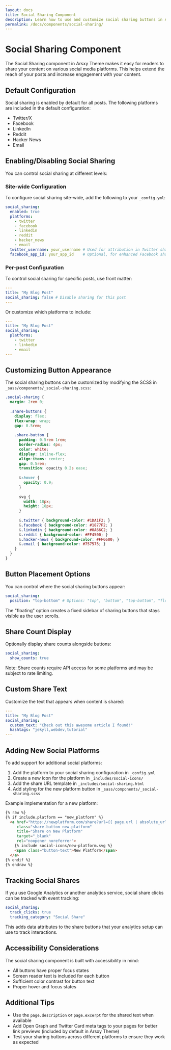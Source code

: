 ```yaml
---
layout: docs
title: Social Sharing Component
description: Learn how to use and customize social sharing buttons in Arsxy Theme
permalink: /docs/components/social-sharing/
---
```


# Social Sharing Component

The Social Sharing component in Arsxy Theme makes it easy for readers to share your content on various social media platforms. This helps extend the reach of your posts and increase engagement with your content.

## Default Configuration

Social sharing is enabled by default for all posts. The following platforms are included in the default configuration:

- Twitter/X
- Facebook
- LinkedIn
- Reddit
- Hacker News
- Email

## Enabling/Disabling Social Sharing

You can control social sharing at different levels:

### Site-wide Configuration

To configure social sharing site-wide, add the following to your `_config.yml`:

```yaml
social_sharing:
  enabled: true
  platforms:
    - twitter
    - facebook
    - linkedin
    - reddit
    - hacker_news
    - email
  twitter_username: your_username # Used for attribution in Twitter shares
  facebook_app_id: your_app_id    # Optional, for enhanced Facebook sharing
```

### Per-post Configuration

To control social sharing for specific posts, use front matter:

```yaml
---
title: "My Blog Post"
social_sharing: false # Disable sharing for this post
---
```

Or customize which platforms to include:

```yaml
---
title: "My Blog Post"
social_sharing:
  platforms:
    - twitter
    - linkedin
    - email
---
```

## Customizing Button Appearance

The social sharing buttons can be customized by modifying the SCSS in `_sass/components/_social-sharing.scss`:

```scss
.social-sharing {
  margin: 2rem 0;
  
  .share-buttons {
    display: flex;
    flex-wrap: wrap;
    gap: 0.5rem;
    
    .share-button {
      padding: 0.5rem 1rem;
      border-radius: 4px;
      color: white;
      display: inline-flex;
      align-items: center;
      gap: 0.5rem;
      transition: opacity 0.2s ease;
      
      &:hover {
        opacity: 0.9;
      }
      
      svg {
        width: 18px;
        height: 18px;
      }
      
      &.twitter { background-color: #1DA1F2; }
      &.facebook { background-color: #1877F2; }
      &.linkedin { background-color: #0A66C2; }
      &.reddit { background-color: #FF4500; }
      &.hacker-news { background-color: #FF6600; }
      &.email { background-color: #757575; }
    }
  }
}
```

## Button Placement Options

You can control where the social sharing buttons appear:

```yaml
social_sharing:
  position: "top-bottom" # Options: "top", "bottom", "top-bottom", "floating"
```

The "floating" option creates a fixed sidebar of sharing buttons that stays visible as the user scrolls.

## Share Count Display

Optionally display share counts alongside buttons:

```yaml
social_sharing:
  show_counts: true
```

Note: Share counts require API access for some platforms and may be subject to rate limiting.

## Custom Share Text

Customize the text that appears when content is shared:

```yaml
---
title: "My Blog Post"
social_sharing:
  custom_text: "Check out this awesome article I found!"
  hashtags: "jekyll,webdev,tutorial"
---
```

## Adding New Social Platforms

To add support for additional social platforms:

1. Add the platform to your social sharing configuration in `_config.yml`
2. Create a new icon for the platform in `_includes/social-icons/`
3. Add the share URL template in `_includes/social-sharing.html`
4. Add styling for the new platform button in `_sass/components/_social-sharing.scss`

Example implementation for a new platform:

```html
{% raw %}
{% if include.platform == "new_platform" %}
  <a href="https://newplatform.com/share?url={{ page.url | absolute_url | url_encode }}&title={{ page.title | url_encode }}" 
     class="share-button new-platform" 
     title="Share on New Platform" 
     target="_blank" 
     rel="noopener noreferrer">
    {% include social-icons/new-platform.svg %}
    <span class="button-text">New Platform</span>
  </a>
{% endif %}
{% endraw %}
```

## Tracking Social Shares

If you use Google Analytics or another analytics service, social share clicks can be tracked with event tracking:

```yaml
social_sharing:
  track_clicks: true
  tracking_category: "Social Share"
```

This adds data attributes to the share buttons that your analytics setup can use to track interactions.

## Accessibility Considerations

The social sharing component is built with accessibility in mind:

- All buttons have proper focus states
- Screen reader text is included for each button
- Sufficient color contrast for button text
- Proper hover and focus states

## Additional Tips

- Use the `page.description` or `page.excerpt` for the shared text when available
- Add Open Graph and Twitter Card meta tags to your pages for better link previews (included by default in Arsxy Theme)
- Test your sharing buttons across different platforms to ensure they work as expected
